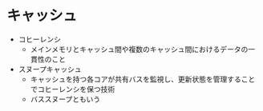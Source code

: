 # キャッシュ

- コヒーレンシ
    - メインメモリとキャッシュ間や複数のキャッシュ間におけるデータの一貫性のこと
- スヌープキャッシュ
    - キャッシュを持つ各コアが共有バスを監視し、更新状態を管理することでコヒーレンシを保つ技術
    - バススヌープともいう
